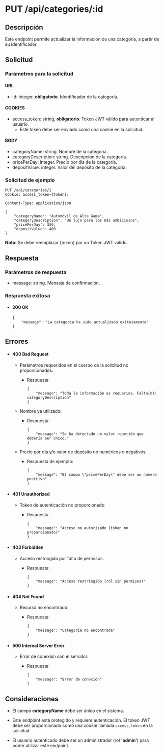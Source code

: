 # PUT /api/categories/:id

## Descripción

Este endpoint permite actualizar la informacíon de una categoría, a partir de su identificador.

## Solicitud

### Parámetros para la solicitud

#### URL

- id: integer, **obligatorio**. Identificador de la categoría.

#### COOKIES

- access_token: string, **obligatorio**. Token JWT válido para autenticar al usuario.
  - Este token debe ser enviado como una cookie en la solicitud.

#### BODY

- categoryName: string. Nombre de la categoría.
- categoryDescription: string. Descripción de la categoría.
- pricePerDay: integer. Precio por día de la categoría.
- depositValue: integer. Valor del depósito de la categoría.

### Solicitud de ejemplo

```
PUT /api/categories/2
Cookie: access_token={token};

Content-Type: application/json

{
    "categoryName": "Automóvil de Alta Gama",
    "categoryDescription": "Un lujo para los más ambiciosos",
    "pricePerDay": 350,
    "depositValue": 400
}
```

**Nota:** Se debe reemplazar {token} por un Token JWT válido.

## Respuesta

### Parámetros de respuesta

- message: string. Mensaje de confirmación.

### Respuesta exitosa

- #### 200 OK

  ```
  {
      "message": "La categoría ha sido actualizada exitosamente"
  }
  ```

## Errores

- #### 400 Bad Request

  - Parámetros requeridos en el cuerpo de la solicitud no proporcionados:

    - Respuesta:

      ```
      {
          "message": "Toda la información es requerida. Falta(n): categoryDescription"
      }
      ```

  - Nombre ya utilizado:

    - Respuesta:

      ```
      {
          "message": "Se ha detectado un valor repetido que debería ser único."
      }
      ```

  - Precio por día y/o valor de depósito no numéricos o negativos:

    - Respuesta de ejemplo:

      ```
      {
          "message": "El campo \"pricePerDay\" debe ser un número positivo"
      }
      ```

- #### 401 Unauthorized

  - Token de autenticación no proporcionado:

    - Respuesta:

      ```
      {
          "message": "Acceso no autorizado (token no proporcionado)"
      }
      ```

- #### 403 Forbidden

  - Acceso restringido por falta de permisos:

    - Respuesta:

      ```
      {
          "message": "Acceso restringido (rol sin permisos)"
      }
      ```

- #### 404 Not Found

  - Recurso no encontrado:

    - Respuesta:

      ```
      {
          "message": "Categoría no encontrada"
      }
      ```

- #### 500 Internal Server Error

  - Error de conexión con el servidor:

    - Respuesta:

      ```
      {
          "message": "Error de conexión"
      }
      ```

## Consideraciones

- El campo **categoryName** debe ser único en el sistema.

- Este endpoint está protegido y requiere autenticación. El token JWT debe ser proporcionado como una cookie llamada `access_token` en la solicitud.

- El usuario autenticado debe ser un administrador (rol **'admin'**) para poder utilizar este endpoint.
